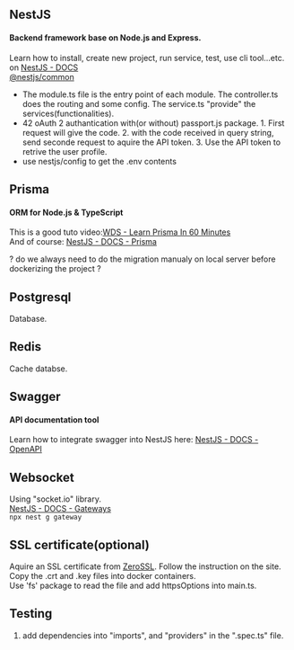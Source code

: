 ## NestJS
#### Backend framework base on Node.js and Express.  
Learn how to install, create new project, run service, test, use cli tool...etc. on [NestJS - DOCS](https://docs.nestjs.com)   
[@nestjs/common](http://nestjs-doc.exceptionfound.com/index.html)  

- The module.ts file is the entry point of each module. The controller.ts does the routing and some config. The service.ts "provide" the services(functionalities).  
- 42 oAuth 2 authantication with(or without) passport.js package. 1. First request will give the code. 2. with the code received in query string, send seconde request to aquire the API token. 3. Use the API token to retrive the user profile.   
- use nestjs/config to get the .env contents  

## Prisma
#### ORM for Node.js & TypeScript
This is a good tuto video:[WDS - Learn Prisma In 60 Minutes](https://www.youtube.com/watch?v=RebA5J-rlwg)  
And of course: [NestJS - DOCS - Prisma](https://docs.nestjs.com/recipes/prisma)  

? do we always need to do the migration manualy on local server before dockerizing the project ?

## Postgresql
Database.  

## Redis
Cache databse.  

## Swagger
#### API documentation tool
Learn how to integrate swagger into NestJS here: [NestJS - DOCS - OpenAPI](https://docs.nestjs.com/openapi/introduction)

## Websocket  
Using "socket.io" library.  
[NestJS - DOCS - Gateways](https://docs.nestjs.com/websockets/gateways)  
`npx nest g gateway`  

## SSL certificate(optional)
Aquire an SSL certificate from [ZeroSSL](https://zerossl.com). Follow the instruction on the site.  
Copy the .crt and .key files into docker containers.  
Use 'fs' package to read the file and add httpsOptions into main.ts.  


## Testing
1. add dependencies into "imports", and "providers" in the ".spec.ts" file.  
